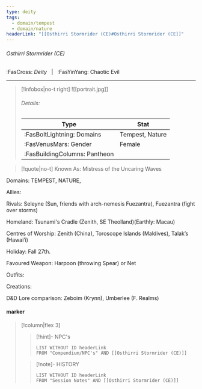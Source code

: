 ```yaml
---
type: deity
tags:
  - domain/tempest
  - domain/nature
headerLink: "[[Osthirri Stormrider (CE)#Osthirri Stormrider (CE]]"
---
```


###### Osthirri Stormrider (CE)
<span class="sub2">:FasCross: *Deity* &nbsp; | &nbsp; :FasYinYang: Chaotic Evil</span>
___

> [!infobox|no-t right]
> ![[portrait.jpg]]
> ###### Details:
> | Type | Stat |
> | ---- | ---- |
> | :FasBoltLightning: Domains | Tempest, Nature |
> | :FasVenusMars: Gender | Female |
> | :FasBuildingColumns: Pantheon |  |

> [!quote|no-t]
>Known As: Mistress of the Uncaring Waves

Domains: TEMPEST, NATURE, 

Allies: 

Rivals: Seleyne (Sun, friends with arch-nemesis Fuezantra), Fuezantra (fight over storms)

Homeland: Tsunami's Cradle (Zenith, SE Theolland)(Earthly: Macau) 

Centres of Worship: Zenith (China), Toroscope Islands (Maldives), Talak’s (Hawai’i)

Holiday: Fall 27th. 

Favoured Weapon: Harpoon (throwing Spear) or Net

Outfits: 

Creations: 

D&D Lore comparison: Zeboim (Krynn), Umberlee (F. Realms)

#### marker
> [!column|flex 3]
>> [!hint]-  NPC's
>>```dataview
>>LIST WITHOUT ID headerLink
>>FROM "Compendium/NPC's" AND [[Osthirri Stormrider (CE)]] 
>
>>[!note]- HISTORY
>>```dataview
>>LIST WITHOUT ID headerLink
>>FROM "Session Notes" AND [[Osthirri Stormrider (CE)]]
